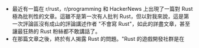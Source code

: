 - 最近有一篇在 r/rust，r/programming 和 HackerNews 上出現了一篇對 Rust 極為批判性的文章。這雖不是第一次有人批判 Rust，但以對我來說，這是第一次評論區沒有成山的評論講述作者 "不會寫 Rust"，如此的詳盡文章，甚至讓最狂熱的 Rust 粉絲都不敢講話了。
- 在那篇文章之後，終於有人揭露 Rust 的問題。"Rust 的遊戲開發社群是在